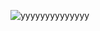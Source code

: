 
![yyyyyyyyyyyyyy](https://user-images.githubusercontent.com/20543298/65574286-dac1e100-df8e-11e9-94de-8f670c14b482.PNG)
